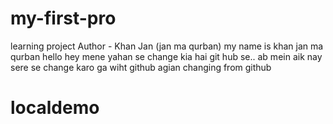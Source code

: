 # my-first-pro
learning project
Author - Khan Jan (jan ma qurban)
my name is khan jan ma qurban
hello hey mene yahan se change kia hai git hub se..
ab mein aik nay sere se change karo ga wiht github
agian changing from github
# localdemo
